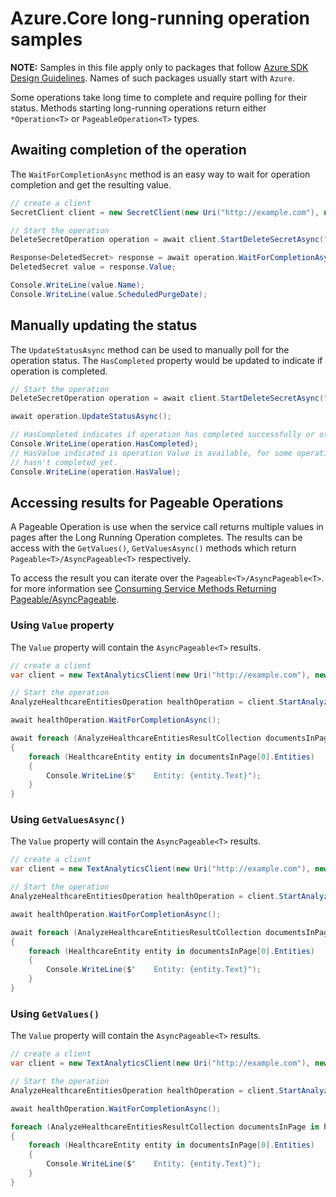 # Azure.Core long-running operation samples

**NOTE:** Samples in this file apply only to packages that follow [Azure SDK Design Guidelines](https://azure.github.io/azure-sdk/dotnet_introduction.html). Names of such packages usually start with `Azure`. 

Some operations take long time to complete and require polling for their status. Methods starting long-running operations return either `*Operation<T>` or `PageableOperation<T>` types.

## Awaiting completion of the operation

The `WaitForCompletionAsync` method is an easy way to wait for operation completion and get the resulting value.

```C# Snippet:OperationCompletion
// create a client
SecretClient client = new SecretClient(new Uri("http://example.com"), new DefaultAzureCredential());

// Start the operation
DeleteSecretOperation operation = await client.StartDeleteSecretAsync("SecretName");

Response<DeletedSecret> response = await operation.WaitForCompletionAsync();
DeletedSecret value = response.Value;

Console.WriteLine(value.Name);
Console.WriteLine(value.ScheduledPurgeDate);
```

## Manually updating the status

The `UpdateStatusAsync` method can be used to manually poll for the operation status. The `HasCompleted` property would be updated to indicate if operation is completed.

```C# Snippet:OperationUpdateStatus
// Start the operation
DeleteSecretOperation operation = await client.StartDeleteSecretAsync("SecretName");

await operation.UpdateStatusAsync();

// HasCompleted indicates if operation has completed successfully or otherwise
Console.WriteLine(operation.HasCompleted);
// HasValue indicated is operation Value is available, for some operations it can return true even when operation
// hasn't completed yet.
Console.WriteLine(operation.HasValue);
```

## Accessing results for Pageable Operations

A Pageable Operation is use when the service call returns multiple values in pages after the Long Running Operation completes. The results can be access with the `GetValues()`, `GetValuesAsync()` methods which return `Pageable<T>/AsyncPageable<T>` respectively.

To access the result you can iterate over the `Pageable<T>/AsyncPageable<T>`. for more information see [Consuming Service Methods Returning Pageable/AsyncPageable](https://github.com/Azure/azure-sdk-for-net/tree/master/sdk/core/Azure.Core#consuming-service-methods-returning-asyncpageablet).

### Using `Value` property
The `Value` property will contain the `AsyncPageable<T>` results.

```C#
// create a client
var client = new TextAnalyticsClient(new Uri("http://example.com"), new DefaultAzureCredential());

// Start the operation
AnalyzeHealthcareEntitiesOperation healthOperation = client.StartAnalyzeHealthcareEntities("document with information");

await healthOperation.WaitForCompletionAsync();

await foreach (AnalyzeHealthcareEntitiesResultCollection documentsInPage in healthOperation.Value)
{
    foreach (HealthcareEntity entity in documentsInPage[0].Entities)
    {
        Console.WriteLine($"    Entity: {entity.Text}");
    }
}
```

### Using `GetValuesAsync()`
The `Value` property will contain the `AsyncPageable<T>` results.

```C#
// create a client
var client = new TextAnalyticsClient(new Uri("http://example.com"), new DefaultAzureCredential());

// Start the operation
AnalyzeHealthcareEntitiesOperation healthOperation = client.StartAnalyzeHealthcareEntities("document with information");

await healthOperation.WaitForCompletionAsync();

await foreach (AnalyzeHealthcareEntitiesResultCollection documentsInPage in healthOperation.GetValuesAsync())
{
    foreach (HealthcareEntity entity in documentsInPage[0].Entities)
    {
        Console.WriteLine($"    Entity: {entity.Text}");
    }
}
```

### Using `GetValues()`
The `Value` property will contain the `AsyncPageable<T>` results.

```C#
// create a client
var client = new TextAnalyticsClient(new Uri("http://example.com"), new DefaultAzureCredential());

// Start the operation
AnalyzeHealthcareEntitiesOperation healthOperation = client.StartAnalyzeHealthcareEntities("document with information");

await healthOperation.WaitForCompletionAsync();

foreach (AnalyzeHealthcareEntitiesResultCollection documentsInPage in healthOperation.GetValues())
{
    foreach (HealthcareEntity entity in documentsInPage[0].Entities)
    {
        Console.WriteLine($"    Entity: {entity.Text}");
    }
}
```
